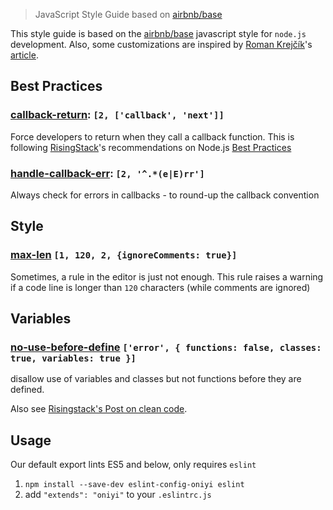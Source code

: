 > JavaScript Style Guide based on [airbnb/base](https://github.com/airbnb/javascript/tree/master/packages/eslint-config-airbnb-base)

This style guide is based on the [airbnb/base](https://github.com/airbnb/javascript/tree/master/packages/eslint-config-airbnb-base) javascript style
for `node.js` development.
Also, some customizations are inspired by [Roman Krejčík](https://twitter.com/farincz)'s
[article](http://blog.javascripting.com/2015/09/07/fine-tuning-airbnbs-eslint-config/).

## Best Practices
### [callback-return](http://eslint.org/docs/rules/callback-return): `[2, ['callback', 'next']]`
Force developers to return when they call a callback function. This is following
[RisingStack](https://risingstack.com/)'s recommendations on Node.js
[Best Practices](https://blog.risingstack.com/node-js-best-practices/)

### [handle-callback-err](http://eslint.org/docs/rules/handle-callback-err): `[2, '^.*(e|E)rr']`
Always check for errors in callbacks - to round-up the callback convention

## Style
### [max-len](http://eslint.org/docs/rules/max-len) `[1, 120, 2, {ignoreComments: true}]`
Sometimes, a rule in the editor is just not enough. This rule raises a warning if a code line is
longer than `120` characters (while comments are ignored)

## Variables

### [no-use-before-define](https://eslint.org/docs/rules/no-use-before-define) `['error', { functions: false, classes: true, variables: true }]`
disallow use of variables and classes but not functions before they are defined.

Also see [Risingstack's Post on clean code](https://blog.risingstack.com/javascript-clean-coding-best-practices-node-js-at-scale/).

## Usage

Our default export lints ES5 and below, only requires `eslint`

1. `npm install --save-dev eslint-config-oniyi eslint`
2. add `"extends": "oniyi"` to your `.eslintrc.js`

